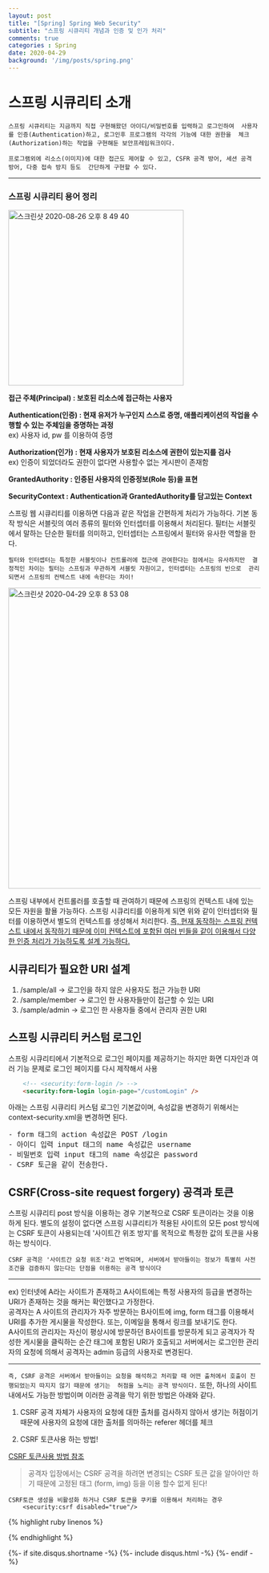 ```yaml
---
layout: post
title: "[Spring] Spring Web Security"
subtitle: "스프링 시큐리티 개념과 인증 및 인가 처리"
comments: true
categories : Spring
date: 2020-04-29
background: '/img/posts/spring.png'
---
```

# 스프링 시큐리티 소개 

`스프링 시큐리티는 지금까지 직접 구현해왔던 아이디/비밀번호를 입력하고 로그인하여 
사용자를 인증(Authentication)하고, 로그인후 프로그램의 각각의 기능에 대한 권한을 
체크(Authorization)하는 작업을 구현해둔 보안프레임워크이다.`   

`프로그램외에 리소스(이미지)에 대한 접근도 제어할 수 있고, CSFR 공격 방어, 세션 공격 방어, 다중 접속 방지 등도 
간단하게 구현할 수 있다.`   
- - -
### 스프링 시큐리티 용어 정리 

<img width="350" alt="스크린샷 2020-08-26 오후 8 49 40" src="https://user-images.githubusercontent.com/26623547/91300303-07552d00-e7de-11ea-89af-460421b456ff.png">   


**접근 주체(Principal) : 보호된 리소스에 접근하는 사용자**   

**Authentication(인증) : 현재 유저가 누구인지 스스로 증명, 애플리케이션의 작업을 수행할 수 있는 주체임을 증명하는 과정**    
ex) 사용자 id, pw 를 이용하여 증명

**Authorization(인가) : 현재 사용자가 보호된 리소스에 권한이 있는지를 검사**            
ex) 인증이 되었더라도 권한이 없다면 사용할수 없는 게시판이 존재함   

**GrantedAuthority : 인증된 사용자의 인증정보(Role 등)을 표현**   

**SecurityContext : Authentication과 GrantedAuthority를 담고있는 Context**   





<p>스프링 웹 시큐리티를 이용하면 다음과 같은 작업을 간편하게 처리가 가능하다. 
기본 동작 방식은 서블릿의 여러 종류의 필터와 인터셉터를 이용해서 처리된다. 필터는 서블릿에서
 말하는 단순한 필터를 의미하고, 인터셉터는 스프링에서 필터와 유사한 역할을 한다.</p>

`필터와 인터셉터는 특정한 서블릿이나 컨트롤러에 접근에 관여한다는 점에서는 유사하지만 
결정적인 차이는 필터는 스프링과 무관하게 서블릿 자원이고, 인터셉터는 스프링의 빈으로 
관리되면서 스프링의 컨텍스트 내에 속한다는 차이!`

<img width="600" alt="스크린샷 2020-04-29 오후 8 53 08" src="https://user-images.githubusercontent.com/26623547/80593145-9bdf9680-8a5b-11ea-967c-ffd81ad44f8a.png">

<p>스프링 내부에서 컨트롤러를 호출할 때 관여하기 때문에 스프링의 컨텍스트 내에 있는 모든 
자원을 활욜 가능하다. 스프링 시큐리티를 이용하게 되면 위와 같이 인터셉터와 필터를 이용하면서 
별도의 컨텍스트를 생성해서 처리한다. <u>즉, 현재 동작하는 스프링 컨텍스트 내에서 동작하기 때문에 
이미 컨텍스트에 포함된 여러 빈들을 같이 이용해서 다양한 인증 처리가 가능하도록 설계 가능하다.</u></p>


## 시큐리티가 필요한 URI 설계 

1) /sample/all -> 로그인을 하지 않은 사용자도 접근 가능한 URI   
2) /sample/member -> 로그인 한 사용자들만이 접근할 수 있는 URI   
3) /sample/admin -> 로그인 한 사용자들 중에서 관리자 권한 URI   

<h2 class="section-heading">스프링 시큐리티 커스텀 로그인 </h2>

<p>스프링 시큐리티에서 기본적으로 로그인 페이지를 제공하기는 하지만 화면 디자인과 여러 기능 문제로 
로그인 페이지를 다시 제작해서 사용</p>


```html
    <!-- <security:form-login /> -->
    <security:form-login login-page="/customLogin" />
```

<p>아래는 스프링 시큐리티 커스텀 로그인 기본값이며, 속성값을 변경하기 위해서는 
context-security.xml을 변경하면 된다.</p>

<pre>
- form 태그의 action 속성값은 POST /login
- 아이디 입력 input 태그의 name 속성값은 username 
- 비밀번호 입력 input 태그의 name 속성값은 password
- CSRF 토근을 같이 전송한다.
</pre>

<h2 class="section-heading">CSRF(Cross-site request forgery) 공격과 토큰 </h2>


스프링 시큐리티 post 방식을 이용하는 경우 기본적으로 CSRF 토큰이라는 것을 이용하게 된다. 
별도의 설정이 없다면 스프링 시큐리티가 적용된 사이트의 모든 post 방식에는 CSRF 토큰이 사용되는데 '사이트간 위조 방지'를 
목적으로 특정한 값의 토큰을 사용하는 방식이다.    

`CSRF 공격은 '사이트간 요청 위조'라고 번역되며, 서버에서 받아들이는 정보가 특별히 사전 조건을 검증하지
않는다는 단점을 이용하는 공격 방식이다`   

- - - 
ex) 인터넷에 A라는 사이트가 존재하고 A사이트에는 특정 사용자의 등급을 변경하는 URI가 존재하는 것을 해커는 확인했다고 가정한다.   
공격자는 A 사이트의 관리자가 자주 방문하는 B사이트에 img, form 태그를 이용해서 URI를 추가한 게시물을 작성한다. 또는, 이메일을 통해서 링크를 
보내기도 한다.    
A사이트의 관리자는 자신이 평상시에 방문하던 B사이트를 방문하게 되고 공격자가 작성한 게시물을 클릭하는 순간 태그에 포함된 
URI가 호출되고 서버에서는 로그인한 관리자의 요청에 의해서 공격자는 admin 등급의 사용자로 변경된다.    
- - -    

`즉, CSRF 공격은 서버에서 받아들이는 요청을 해석하고 처리할 때 어떤 출처에서 호출이 진행되었는지 따지지 않기 때문에 생기는 
허점을 노리는 공격 방식이다.`
또한, 하나의 사이트 내에서도 가능한 방법이며 이러한 공격을 막기 위한 방법은 아래와 같다. 

1. CSRF 공격 자체가 사용자의 요청에 대한 출처를 검사하지 않아서 생기는 허점이기 때문에 사용자의 요청에 대한 출처를 의마하는 referer 헤더를 체크  

2. CSRF 토큰사용 하는 방법!

[CSRF 토큰사용 방법 참조](https://wonyong-jang.github.io/web/2020/03/31/Web-OWASP-Top-10.html)

> 공격자 입장에서는 CSRF 공격을 하려면 변경되는 CSRF 토큰 값을 알아야만 하기 때문에 고정된 태그 (form, img) 등을 이용 할수 없게 된다!

```
CSRF토큰 생성을 비활성화 하거나 CSRF 토큰을 쿠키를 이용해서 처리하는 경우
    <security:csrf disabled="true"/>
```

{% highlight ruby linenos %}


{% endhighlight %}


{%- if site.disqus.shortname -%}
    {%- include disqus.html -%}
{%- endif -%}


